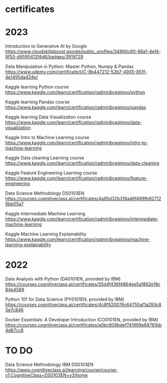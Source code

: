 # certificates

# 2023
Introduction to Generative AI by Google
https://www.cloudskillsboost.google/public_profiles/34890c80-86a1-4ef4-9f50-d9595412f4d6/badges/3919729

Data Manipulation in Python: Master Python, Numpy & Pandas
https://www.udemy.com/certificate/UC-8b447212-52b7-4935-851f-4e1495da424e/

Kaggle learning Python course
https://www.kaggle.com/learn/certification/radmiribragimov/python

Kaggle learning Pandas course
https://www.kaggle.com/learn/certification/radmiribragimov/pandas

Kaggle learning Data Visualization course
https://www.kaggle.com/learn/certification/radmiribragimov/data-visualization

Kaggle Intro to Machine Learning course
https://www.kaggle.com/learn/certification/radmiribragimov/intro-to-machine-learning

Kaggle Data cleaning Learning course
https://www.kaggle.com/learn/certification/radmiribragimov/data-cleaning

Kaggle Feature Engineering Learning course
https://www.kaggle.com/learn/certification/radmiribragimov/feature-engineering

Data Science Methodology DS0103EN
https://courses.cognitiveclass.ai/certificates/4a95d32b316a46f499fb927129bb05a7

Kaggle Intermediate Machine Learning
https://www.kaggle.com/learn/certification/radmiribragimov/intermediate-machine-learning

Kaggle Machine Learning Explainability
https://www.kaggle.com/learn/certification/radmiribragimov/machine-learning-explainability

# 2022

Data Analysis with Python (DA0101EN, provided by IBM)
https://courses.cognitiveclass.ai/certificates/55d4f436f4864ee5a1892e18c84e4588

Python 101 for Data Science (PY0101EN, provided by IBM)
https://courses.cognitiveclass.ai/certificates/4c8f920076c64755af1a293c83e7c846

Docker Essentials: A Developer Introduction (CO0101EN, provided by IBM)
https://courses.cognitiveclass.ai/certificates/a0bc609bdef741999e68761bb4d87cc8

# TO DO
Data Science Methodology IBM DS0103EN
https://apps.cognitiveclass.ai/learning/course/course-v1:CognitiveClass+DS0103EN+v3/home

